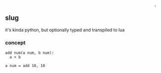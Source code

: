 <img src="http://nilq.dk/slug.png" width="4%" height="4%" align="right">

## slug

it's kinda python, but optionally typed and transpiled to lua

### concept

```
add num(a num, b num):
  a + b

a num = add 10, 10
```

